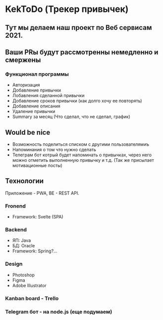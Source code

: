 # KekToDo (Трекер привычек)

## Тут мы делаем наш проект по Веб сервисам 2021. 
## Ваши PRы будут рассмотренны немедленно и смержены

### Функционал программы 
- Авторизация
- Добавление привычки
- Лобавления сделанной привычки
- Добавление сроков привычки (как долго хочу ее повторять)
- Добавление описания
- Удаление привычки
- Summary за месяц (Что сделал, что не сделал, график)


## Would be nice
- Возможность поделиться списком с другими пользователямиъ
- Напоминания о том что нужно сделать
- Телеграм бот котрый будет напоминать о привычках, через него можно отметить выполненную привычку и т.д. (Так же присылает мотивационные посты)


## Технологии
Приложение - PWA, BE - REST API.
### Fronend
- Framework: Svelte (SPA)
### Backend
- ЯП: Java
- БД: Oracle
- Framework: Spring?...
### Design
- Photoshop
- Figma
- Adobe Illustrator
### Kanban board - Trello

### Telegram бот - на node.js (еще подумаем)

